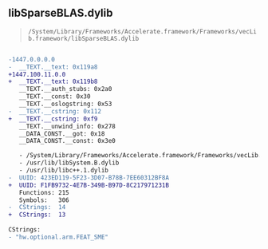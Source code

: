 ## libSparseBLAS.dylib

> `/System/Library/Frameworks/Accelerate.framework/Frameworks/vecLib.framework/libSparseBLAS.dylib`

```diff

-1447.0.0.0.0
-  __TEXT.__text: 0x119a8
+1447.100.11.0.0
+  __TEXT.__text: 0x119b8
   __TEXT.__auth_stubs: 0x2a0
   __TEXT.__const: 0x30
   __TEXT.__oslogstring: 0x53
-  __TEXT.__cstring: 0x112
+  __TEXT.__cstring: 0xf9
   __TEXT.__unwind_info: 0x278
   __DATA_CONST.__got: 0x18
   __DATA_CONST.__const: 0x3e0

   - /System/Library/Frameworks/Accelerate.framework/Frameworks/vecLib.framework/libBLAS.dylib
   - /usr/lib/libSystem.B.dylib
   - /usr/lib/libc++.1.dylib
-  UUID: 423ED119-5F23-3D07-B78B-7EE60312BF8A
+  UUID: F1FB9732-4E7B-349B-B97D-8C217971231B
   Functions: 215
   Symbols:   306
-  CStrings:  14
+  CStrings:  13
 
CStrings:
- "hw.optional.arm.FEAT_SME"

```

